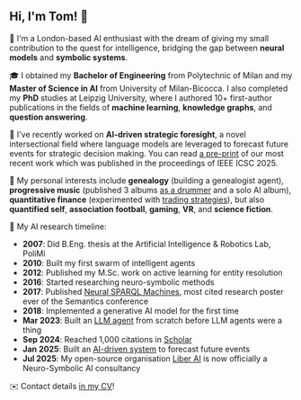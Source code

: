 ## Hi, I'm Tom! 👋

🎡 I'm a London-based AI enthusiast with the dream of giving my small contribution to the quest for intelligence, bridging the gap between **neural models** and **symbolic systems**.

🎓 I obtained my **Bachelor of Engineering** from Polytechnic of Milan and my **Master of Science in AI** from University of Milan-Bicocca. I also completed my **PhD** studies at Leipzig University, where I authored 10+ first-author publications in the fields of **machine learning**, **knowledge graphs**, and **question answering**.

🔬 I've recently worked on **AI-driven strategic foresight**, a novel intersectional field where language models are leveraged to forecast future events for strategic decision making. You can read [a pre-print](https://arxiv.org/abs/2501.04880v1) of our most recent work which was published in the proceedings of IEEE ICSC 2025.

🥁 My personal interests include **genealogy** (building a genealogist agent), **progressive music** (published 3 albums [as a drummer](http://tommaso-soru.it/music) and a solo AI album), **quantitative finance** (experimented with [trading strategies](https://github.com/mommi84/hypeminer)), but also **quantified self**, **association football**, **gaming**, **VR**, and **science fiction**.

🤖 My AI research timeline:
- **2007**: Did B.Eng. thesis at the Artificial Intelligence & Robotics Lab, PoliMi
- **2010**: Built my first swarm of intelligent agents
- **2012**: Published my M.Sc. work on active learning for entity resolution
- **2016**: Started researching neuro-symbolic methods
- **2017**: Published [Neural SPARQL Machines](https://github.com/LiberAI/NSpM), most cited research poster ever of the Semantics conference
- **2018**: Implemented a generative AI model for the first time
- **Mar 2023**: Built an [LLM agent](https://github.com/mommi84/gpt-does-stuff) from scratch before LLM agents were a thing
- **Sep 2024**: Reached 1,000 citations in [Scholar](https://scholar.google.co.uk/citations?hl=en&user=9aI21r8AAAAJ)
- **Jan 2025**: Built an [AI-driven system](https://www.computer.org/csdl/proceedings-article/icsc/2025/242600a226/27FQF0bZore) to forecast future events
- **Jul 2025**: My open-source organisation [Liber AI](https://github.com/LiberAI) is now officially a Neuro-Symbolic AI consultancy

✉️ Contact details [in my CV](http://tommaso-soru.it/files/cv)!
